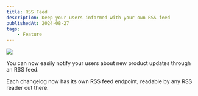 ```yaml
---
title: RSS Feed
description: Keep your users informed with your own RSS feed
publishedAt: 2024-08-27
tags:
    - Feature
---
```


![](https://github.com/user-attachments/assets/b712044a-237b-459b-bcda-8965982c3fa9)

You can now easily notify your users about new product updates through an RSS feed.

Each changelog now has its own RSS feed endpoint, readable by any RSS reader out there.